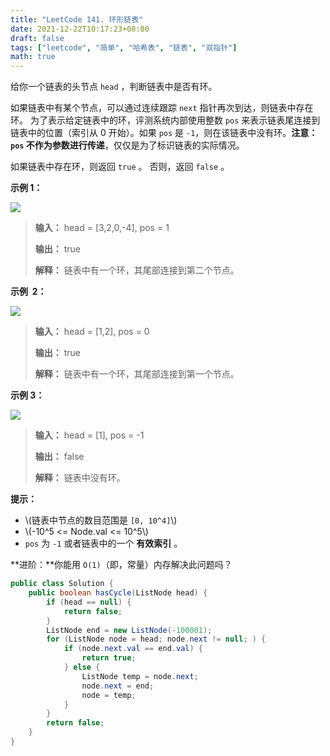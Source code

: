 ```yaml
---
title: "LeetCode 141. 环形链表"
date: 2021-12-22T10:17:23+08:00
draft: false
tags: ["leetcode", "简单", "哈希表", "链表", "双指针"]
math: true
---
```


给你一个链表的头节点 `head` ，判断链表中是否有环。

如果链表中有某个节点，可以通过连续跟踪 `next` 指针再次到达，则链表中存在环。 为了表示给定链表中的环，评测系统内部使用整数 `pos` 来表示链表尾连接到链表中的位置（索引从 0 开始）。如果 `pos` 是 `-1`，则在该链表中没有环。**注意：`pos` 不作为参数进行传递**，仅仅是为了标识链表的实际情况。

如果链表中存在环，则返回 `true` 。 否则，返回 `false` 。

**示例 1：**

![](https://tategotoazarasi.github.io/circularlinkedlist.png)

> **输入：** head = [3,2,0,-4], pos = 1
> 
> **输出：** true
> 
> **解释：** 链表中有一个环，其尾部连接到第二个节点。

**示例  2：**

![](https://tategotoazarasi.github.io/circularlinkedlist_test2.png)

> **输入：** head = [1,2], pos = 0
> 
> **输出：** true
> 
> **解释：** 链表中有一个环，其尾部连接到第一个节点。

**示例 3：**

![](https://tategotoazarasi.github.io/circularlinkedlist_test3.png)

> **输入：** head = [1], pos = -1
> 
> **输出：** false
> 
> **解释：** 链表中没有环。

**提示：**

- \\(链表中节点的数目范围是 `[0, 10^4]`\\)
- \\(-10^5 <= Node.val <= 10^5\\)
- `pos` 为 `-1` 或者链表中的一个 **有效索引** 。

**进阶：**你能用 `O(1)`（即，常量）内存解决此问题吗？

```java
public class Solution {
    public boolean hasCycle(ListNode head) {
        if (head == null) {
            return false;
        }
        ListNode end = new ListNode(-100001);
        for (ListNode node = head; node.next != null; ) {
            if (node.next.val == end.val) {
                return true;
            } else {
                ListNode temp = node.next;
                node.next = end;
                node = temp;
            }
        }
        return false;
    }
}
```
